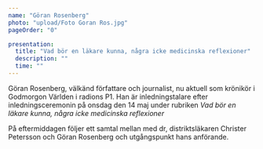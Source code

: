 ```yaml
---
name: "Göran Rosenberg"
photo: "upload/Foto Goran Ros.jpg"
pageOrder: "0"

presentation:
  title: "Vad bör en läkare kunna, några icke medicinska reflexioner"
  description: ""
  time: ""
---
```

Göran Rosenberg, välkänd författare och journalist, nu aktuell som krönikör i Godmorgon Världen i radions P1. Han är inledningstalare efter inledningsceremonin på onsdag den 14 maj under rubriken *Vad bör en läkare kunna, några icke medicinska reflexioner*

På eftermiddagen följer ett samtal mellan med dr, distriktsläkaren Christer Petersson och Göran Rosenberg och utgångspunkt hans anförande.
